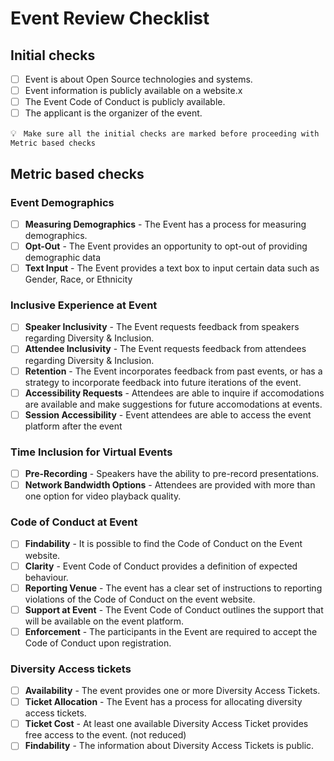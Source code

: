 # Event Review Checklist


## Initial checks

- [ ] Event is about Open Source technologies and systems.
- [ ] Event information is publicly available on a website.x
- [ ] The Event Code of Conduct is publicly available.
- [ ] The applicant is the organizer of the event.

💡 ``` Make sure all the initial checks are marked before proceeding with Metric based checks```

## Metric based checks

### Event Demographics
- [ ] **Measuring Demographics** - The Event has a process for measuring demographics.
- [ ] **Opt-Out** - The Event provides an opportunity to opt-out of providing demographic data
- [ ] **Text Input** - The Event provides a text box to input certain data such as Gender, Race, or Ethnicity

### Inclusive Experience at Event
- [ ] **Speaker Inclusivity** - The Event requests feedback from speakers regarding Diversity & Inclusion.
- [ ] **Attendee Inclusivity** - The Event requests feedback from attendees regarding Diversity & Inclusion.
- [ ] **Retention** - The Event incorporates feedback from past events, or has a strategy to incorporate feedback into future iterations of the event.
- [ ] **Accessibility Requests** - Attendees are able to inquire if accomodations are available and make suggestions for future accomodations at events.
- [ ] **Session Accessibility** - Event attendees are able to access the event platform after the event
    
### Time Inclusion for Virtual Events
- [ ] **Pre-Recording** - Speakers have the ability to pre-record presentations.
- [ ] **Network Bandwidth Options** - Attendees are provided with more than one option for video playback quality.

### Code of Conduct at Event
- [ ] **Findability** - It is possible to find the Code of Conduct on the Event website.
- [ ] **Clarity** - Event Code of Conduct provides a definition of expected behaviour.
- [ ] **Reporting Venue** - The event has a clear set of instructions to reporting violations of the Code of Conduct on the event website.
- [ ] **Support at Event** - The Event Code of Conduct outlines the support that will be available on the event platform.
- [ ] **Enforcement** - The participants in the Event are required to accept the Code of Conduct upon registration.

### Diversity Access tickets
- [ ] **Availability** - The event provides one or more Diversity Access Tickets.
- [ ] **Ticket Allocation** - The Event has a process for allocating diversity access tickets.
- [ ] **Ticket Cost** - At least one available Diversity Access Ticket provides free access to the event. (not reduced)
- [ ] **Findability** - The information about Diversity Access Tickets is public.

